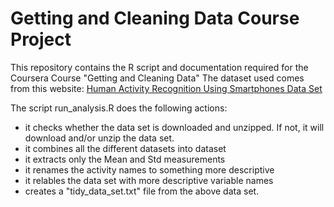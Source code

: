 # Getting and Cleaning Data Course Project

This repository contains the R script and documentation required for the Coursera Course "Getting and Cleaning Data"
The dataset used comes from this website: [Human Activity Recognition Using Smartphones Data Set](http://archive.ics.uci.edu/ml/datasets/Human+Activity+Recognition+Using+Smartphones)

The script run_analysis.R does the following actions:
* it checks whether the data set is downloaded and unzipped. If not, it will download and/or unzip the data set.
* it combines all the different datasets into dataset
* it extracts only the Mean and Std measurements
* it renames the activity names to something more descriptive
* it relables the data set with more descriptive variable names
* creates a "tidy_data_set.txt" file from the above data set.